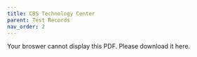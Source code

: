 ```yaml
---
title: CBS Technology Center
parent: Test Records
nav_order: 2
---
```



<object data="CBS Pro Series Test Records.pdf" width="1000" height="1000" type='application/pdf'>
  <p>Your broswer cannot display this PDF.  Please download it here.</p>
</object>


<html>
<head>
<title>Adobe Document Services PDF Embed API Sample</title>
  <meta charset="utf-8"/>
  <meta http-equiv="X-UA-Compatible" content="IE=edge,chrome=1"/>
  <meta id="viewport" name="viewport" content="width=device-width, initial-scale=1"/>
</head>
<body style="margin: 0px">
  <div id="adobe-dc-view"></div>
  <script src="https://documentcloud.adobe.com/view-sdk/main.js"></script>
  <script type="text/javascript">
    document.addEventListener("adobe_dc_view_sdk.ready", function()
    {
      var adobeDCView = new AdobeDC.View({clientId: "5aca0821dfc443928ce227808de9010e", divId: "adobe-dc-view"});
      adobeDCView.previewFile(
      {
        content:   {location: {url: "https://documentcloud.adobe.com/view-sdk-demo/PDFs/Bodea Brochure.pdf"}},
        metaData: {fileName: "Bodea Brochure.pdf"}
      });
    });
  </script>
</body>
</html>
